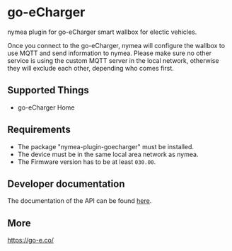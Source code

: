 # go-eCharger

nymea plugin for go-eCharger smart wallbox for electic vehicles.

Once you connect to the go-eCharger, nymea will configure the wallbox to use MQTT and send information to nymea.
Please make sure no other service is using the custom MQTT server in the local network, otherwise they will exclude each other, depending who comes first.

## Supported Things

* go-eCharger Home

## Requirements

* The package "nymea-plugin-goecharger" must be installed.
* The device must be in the same local area network as nymea.
* The Firmware version has to be at least `030.00`.

## Developer documentation

The documentation of the API can be found [here](https://github.com/goecharger/go-eCharger-API-v1). 

## More

https://go-e.co/

